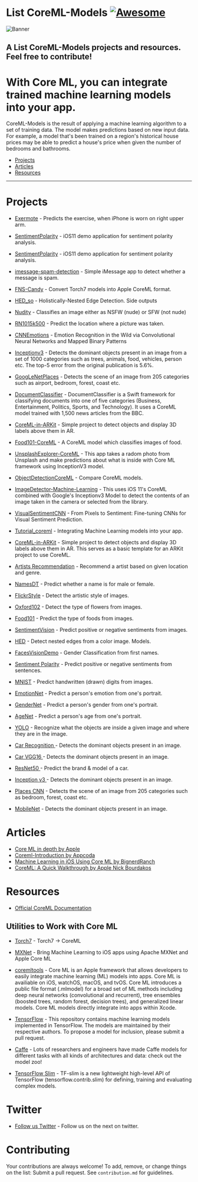 # List CoreML-Models [![Awesome](https://cdn.rawgit.com/sindresorhus/awesome/d7305f38d29fed78fa85652e3a63e154dd8e8829/media/badge.svg)](https://github.com/sindresorhus/awesome)


![Banner](https://github.com/juanmorillios/List-CoreML-Models/blob/master/banner.png)

## A List CoreML-Models projects and resources. Feel free to contribute!

#  With Core ML, you can integrate trained machine learning models into your app.

CoreML-Models is the result of applying a machine learning algorithm to a set of training data. The model makes predictions based on new input data. For example, a model that's been trained on a region's historical house prices may be able to predict a house's price when given the number of bedrooms and bathrooms.

- [Projects](#projects)
- [Articles](#articles)
- [Resources](#resources)

- - -

# Projects

* [Exermote](https://github.com/Lausbert/Exermote/tree/master/ExermoteInference) - Predicts the exercise, when iPhone is worn on right upper arm.

* [SentimentPolarity](https://github.com/cocoa-ai/SentimentCoreMLDemo) - iOS11 demo application for sentiment polarity analysis.

* [SentimentPolarity](https://github.com/cocoa-ai/SentimentCoreMLDemo) - iOS11 demo application for sentiment polarity analysis.

* [imessage-spam-detection](https://github.com/gkswamy98/imessage-spam-detection/tree/master) - Simple iMessage app to detect whether a message is spam.

* [FNS-Candy](https://github.com/prisma-ai/torch2coreml) - Convert Torch7 models into Apple CoreML format.

* [HED_so](https://github.com/s1ddok/HED-CoreML) - Holistically-Nested Edge Detection. Side outputs

* [Nudity](https://github.com/ph1ps/Nudity-CoreML) - Classifies an image either as NSFW (nude) or SFW (not nude)

* [RN1015k500](https://github.com/awslabs/MXNet2CoreML_iOS_sample_app) - Predict the location where a picture was taken.

* [CNNEmotions](https://github.com/cocoa-ai/FacesVisionDemo) - Emotion Recognition in the Wild via Convolutional Neural Networks and Mapped Binary Patterns

* [Inceptionv3](https://github.com/yulingtianxia/Core-ML-Sample/) - Detects the dominant objects present in an image from a set of 1000 categories such as trees, animals, food, vehicles, person etc. The top-5 error from the original publication is 5.6%.

* [GoogLeNetPlaces](https://github.com/chenyi1989/CoreMLDemo) - Detects the scene of an image from 205 categories such as airport, bedroom, forest, coast etc.

* [DocumentClassifier](https://github.com/toddkramer/DocumentClassifier) - DocumentClassifier is a Swift framework for classifying documents into one of five categories (Business, Entertainment, Politics, Sports, and Technology). It uses a CoreML model trained with 1,500 news articles from the BBC.

* [CoreML-in-ARKit](https://github.com/hanleyweng/CoreML-in-ARKit) - Simple project to detect objects and display 3D labels above them in AR.

* [Food101-CoreML](https://github.com/ph1ps/Food101-CoreML) - A CoreML model which classifies images of food.

* [UnsplashExplorer-CoreML](https://github.com/ahmetws/UnsplashExplorer-CoreML) - This app takes a radom photo from Unsplash and make predictions about what is inside with Core ML framework using InceptionV3 model.

* [ObjectDetectionCoreML](https://github.com/ioramashvili/ObjectDetectionCoreML) - Compare CoreML models.

* [ImageDetector-Machine-Learning](https://github.com/JeaneC/ImageDetector-Machine-Learning) - This uses iOS 11's CoreML combined with Google's Inceptionv3 Model to detect the contents of an image taken in the camera or selected from the library.

* [VisualSentimentCNN](https://github.com/imatge-upc/sentiment-2017-imavis) - From Pixels to Sentiment: Fine-tuning CNNs for Visual Sentiment Prediction.

* [Tutorial_coreml](https://github.com/emannuelOC/tutorial_coreml) - Integrating Machine Learning models into your app.

* [CoreML-in-ARKit](https://github.com/hanleyweng/CoreML-in-ARKit) - Simple project to detect objects and display 3D labels above them in AR. This serves as a basic template for an ARKit project to use CoreML.

* [Artists Recommendation](https://github.com/agnosticdev/Blog-Examples/tree/master/UsingCoreMLtoCreateASongRecommendationEngine) - Recommend a artist based on given location and genre.

* [NamesDT](https://github.com/agnosticdev/Blog-Examples/tree/master/UsingCoreMLtoCreateASongRecommendationEngine) - Predict whether a name is for male or female.

* [FlickrStyle](https://github.com/cocoa-ai/StylesVisionDemo) - Detect the artistic style of images.

* [Oxford102](https://github.com/cocoa-ai/FlowersVisionDemo) - Detect the type of flowers from images.

* [Food101](https://github.com/ph1ps/Food101-CoreML) - Predict the type of foods from images.

* [SentimentVision](https://github.com/cocoa-ai/SentimentVisionDemo) - Predict positive or negative sentiments from images.

* [HED](https://github.com/s1ddok/HED-CoreML) - Detect nested edges from a color image. Models.

* [FacesVisionDemo](https://github.com/cocoa-ai/FacesVisionDemo) - Gender Classification from first names.

* [Sentiment Polarity](https://github.com/cocoa-ai/SentimentCoreMLDemo) - Predict positive or negative sentiments from sentences.

* [MNIST](https://github.com/ph1ps/MNIST-CoreML) - Predict handwritten (drawn) digits from images.

* [EmotionNet](https://github.com/cocoa-ai/FacesVisionDemo) - Predict a person's emotion from one's portrait.

* [GenderNet](https://github.com/cocoa-ai/FacesVisionDemo) - Predict a person's gender from one's portrait.

* [AgeNet](https://github.com/cocoa-ai/FacesVisionDemo) - Predict a person's age from one's portrait.

* [YOLO](https://github.com/hollance/YOLO-CoreML-MPSNNGraph) - Recognize what the objects are inside a given image and where they are in the image. 

* [Car Recognition ](https://github.com/ytakzk/CoreML-samples) - Detects the dominant objects present in an image. 

* [Car VGG16 ](https://github.com/alaphao/CoreMLExample) - Detects the dominant objects present in an image. 

* [ResNet50 ](https://github.com/ytakzk/CoreML-samples) - Predict the brand & model of a car. 

* [Inception v3 ](https://github.com/yulingtianxia/Core-ML-Sample/) - Detects the dominant objects present in an image.

* [Places CNN](https://github.com/chenyi1989/CoreMLDemo) - Detects the scene of an image from 205 categories such as bedroom, forest, coast etc.

* [MobileNet](https://github.com/hollance/MobileNet-CoreML) - Detects the dominant objects present in an image. 


# Articles

* [Core ML in depth by Apple](https://developer.apple.com/videos/play/wwdc2017/710/)
* [Coreml-Introduction by Appcoda](https://www.appcoda.com/coreml-introduction/)
* [Machine Learning in iOS Using Core ML by BignerdRanch](https://www.bignerdranch.com/blog/machine-learning-in-ios-using-core-ml/)
* [CoreML: A Quick Walkthrough by Apple Nick Bourdakos](https://medium.com/@nickbourdakos/a-deep-dive-into-coreml-c836561d18f1)


# Resources

* [Official CoreML Documentation](https://developer.apple.com/documentation/coreml)


## Utilities to Work with Core ML

* [Torch7](https://github.com/prisma-ai/torch2coreml) - Torch7 -> CoreML

* [MXNet](https://aws.amazon.com/es/blogs/machine-learning/bring-machine-learning-to-ios-apps-using-apache-mxnet-and-apple-core-ml/) - Bring Machine Learning to iOS apps using Apache MXNet and Apple Core ML

* [coremltools](https://apple.github.io/coremltools/index.html) - Core ML is an Apple framework that allows developers to easily integrate machine learning (ML) models into apps. Core ML is availiable on iOS, watchOS, macOS, and tvOS. Core ML introduces a public file format (.mlmodel) for a broad set of ML methods including deep neural networks (convolutional and recurrent), tree ensembles (boosted trees, random forest, decision trees), and generalized linear models. Core ML models directly integrate into apps within Xcode.

* [TensorFlow](https://github.com/tensorflow/models) - This repository contains machine learning models implemented in TensorFlow. The models are maintained by their respective authors. To propose a model for inclusion, please submit a pull request.

* [Caffe](https://github.com/BVLC/caffe/wiki/Model-Zoo) - Lots of researchers and engineers have made Caffe models for different tasks with all kinds of architectures and data: check out the model zoo! 

* [TensorFlow Slim](https://github.com/tensorflow/models/blob/master/slim/README.md) - TF-slim is a new lightweight high-level API of TensorFlow (tensorflow.contrib.slim) for defining, training and evaluating complex models. 

# Twitter

* [Follow us Twitter](https://twitter.com/ACoreMLModels) - Follow us on the next on twitter.

# Contributing

Your contributions are always welcome! To add, remove, or change things on the list: Submit a pull request. See `contribution.md` for guidelines.


